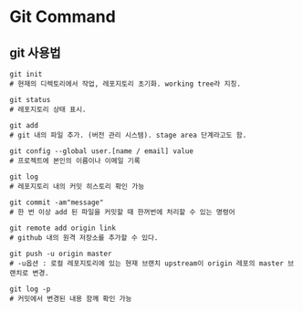 # Git Command

## git 사용법

    git init
    # 현재의 디렉토리에서 작업, 레포지토리 초기화. working tree라 지칭.

    git status
    # 레포지토리 상태 표시.

    git add
    # git 내의 파일 추가. (버전 관리 시스템). stage area 단계라고도 함.

    git config --global user.[name / email] value
    # 프로젝트에 본인의 이름이나 이메일 기록

    git log
    # 레포지토리 내의 커밋 히스토리 확인 가능

    git commit -am"message"
    # 한 번 이상 add 된 파일을 커밋할 때 한꺼번에 처리할 수 있는 명령어

    git remote add origin link
    # github 내의 원격 저장소를 추가할 수 있다.

    git push -u origin master
    # -u옵션 : 로컬 레포지토리에 있는 현재 브랜치 upstream이 origin 레포의 master 브랜치로 변경.

    git log -p
    # 커밋에서 변경된 내용 함께 확인 가능
